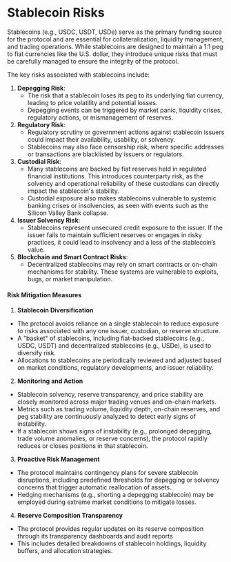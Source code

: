# Stablecoin Risks

Stablecoins (e.g., USDC, USDT, USDe) serve as the primary funding source for the protocol and are essential for collateralization, liquidity management, and trading operations. While stablecoins are designed to maintain a 1:1 peg to fiat currencies like the U.S. dollar, they introduce unique risks that must be carefully managed to ensure the integrity of the protocol.

The key risks associated with stablecoins include:

1. **Depegging Risk**:
   * The risk that a stablecoin loses its peg to its underlying fiat currency, leading to price volatility and potential losses.
   * Depegging events can be triggered by market panic, liquidity crises, regulatory actions, or mismanagement of reserves.
2. **Regulatory Risk**:
   * Regulatory scrutiny or government actions against stablecoin issuers could impact their availability, usability, or solvency.
   * Stablecoins may also face censorship risk, where specific addresses or transactions are blacklisted by issuers or regulators.
3. **Custodial Risk**:
   * Many stablecoins are backed by fiat reserves held in regulated financial institutions. This introduces counterparty risk, as the solvency and operational reliability of these custodians can directly impact the stablecoin's stability.
   * Custodial exposure also makes stablecoins vulnerable to systemic banking crises or insolvencies, as seen with events such as the Silicon Valley Bank collapse.
4. **Issuer Solvency Risk**:
   * Stablecoins represent unsecured credit exposure to the issuer. If the issuer fails to maintain sufficient reserves or engages in risky practices, it could lead to insolvency and a loss of the stablecoin’s value.
5. **Blockchain and Smart Contract Risks**:
   * Decentralized stablecoins may rely on smart contracts or on-chain mechanisms for stability. These systems are vulnerable to exploits, bugs, or market manipulation.

#### **Risk Mitigation Measures**

1. **Stablecoin Diversification**

* The protocol avoids reliance on a single stablecoin to reduce exposure to risks associated with any one issuer, custodian, or reserve structure.
* A "basket" of stablecoins, including fiat-backed stablecoins (e.g., USDC, USDT) and decentralized stablecoins (e.g., USDe), is used to diversify risk.
* Allocations to stablecoins are periodically reviewed and adjusted based on market conditions, regulatory developments, and issuer reliability.

2. **Monitoring and Action**

* Stablecoin solvency, reserve transparency, and price stability are closely monitored across major trading venues and on-chain markets.
* Metrics such as trading volume, liquidity depth, on-chain reserves, and peg stability are continuously analyzed to detect early signs of instability.
* If a stablecoin shows signs of instability (e.g., prolonged depegging, trade volume anomalies, or reserve concerns), the protocol rapidly reduces or closes positions in that stablecoin.

3. **Proactive Risk Management**

* The protocol maintains contingency plans for severe stablecoin disruptions, including predefined thresholds for depegging or solvency concerns that trigger automatic reallocation of assets.
* Hedging mechanisms (e.g., shorting a depegging stablecoin) may be employed during extreme market conditions to mitigate losses.

4. **Reserve Composition Transparency**

* The protocol provides regular updates on its reserve composition through its transparency dashboards and audit reports
* This includes detailed breakdowns of stablecoin holdings, liquidity buffers, and allocation strategies.
